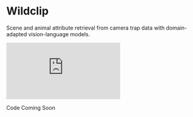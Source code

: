 # Wildclip
Scene and animal attribute retrieval from camera trap data with domain-adapted vision-language models.

![wildclip_overview](https://github.com/amathislab/wildclip/resources/overview.pdf)

Code Coming Soon
